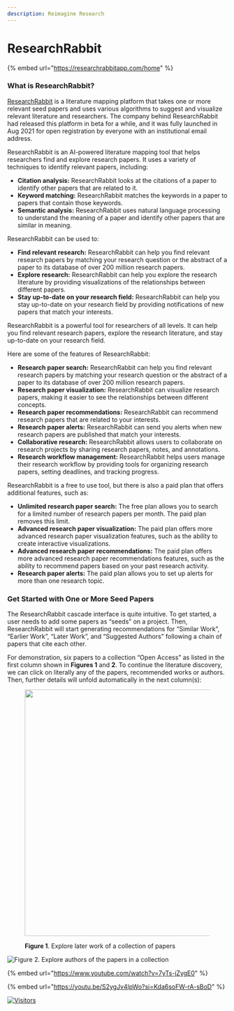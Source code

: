 ```yaml
---
description: Reimagine Research
---
```


# ResearchRabbit

{% embed url="https://researchrabbitapp.com/home" %}

### What is ResearchRabbit?

[ResearchRabbit](https://researchrabbitapp.com/home) is a literature mapping platform that takes one or more relevant seed papers and uses various algorithms to suggest and visualize relevant literature and researchers. The company behind ResearchRabbit had released this platform in beta for a while, and it was fully launched in Aug 2021 for open registration by everyone with an institutional email address.

ResearchRabbit is an AI-powered literature mapping tool that helps researchers find and explore research papers. It uses a variety of techniques to identify relevant papers, including:

* **Citation analysis:** ResearchRabbit looks at the citations of a paper to identify other papers that are related to it.
* **Keyword matching:** ResearchRabbit matches the keywords in a paper to papers that contain those keywords.
* **Semantic analysis:** ResearchRabbit uses natural language processing to understand the meaning of a paper and identify other papers that are similar in meaning.

ResearchRabbit can be used to:

* **Find relevant research:** ResearchRabbit can help you find relevant research papers by matching your research question or the abstract of a paper to its database of over 200 million research papers.
* **Explore research:** ResearchRabbit can help you explore the research literature by providing visualizations of the relationships between different papers.
* **Stay up-to-date on your research field:** ResearchRabbit can help you stay up-to-date on your research field by providing notifications of new papers that match your interests.

ResearchRabbit is a powerful tool for researchers of all levels. It can help you find relevant research papers, explore the research literature, and stay up-to-date on your research field.

Here are some of the features of ResearchRabbit:

* **Research paper search:** ResearchRabbit can help you find relevant research papers by matching your research question or the abstract of a paper to its database of over 200 million research papers.
* **Research paper visualization:** ResearchRabbit can visualize research papers, making it easier to see the relationships between different concepts.
* **Research paper recommendations:** ResearchRabbit can recommend research papers that are related to your interests.
* **Research paper alerts:** ResearchRabbit can send you alerts when new research papers are published that match your interests.
* **Collaborative research:** ResearchRabbit allows users to collaborate on research projects by sharing research papers, notes, and annotations.
* **Research workflow management:** ResearchRabbit helps users manage their research workflow by providing tools for organizing research papers, setting deadlines, and tracking progress.

ResearchRabbit is a free to use tool, but there is also a paid plan that offers additional features, such as:

* **Unlimited research paper search:** The free plan allows you to search for a limited number of research papers per month. The paid plan removes this limit.
* **Advanced research paper visualization:** The paid plan offers more advanced research paper visualization features, such as the ability to create interactive visualizations.
* **Advanced research paper recommendations:** The paid plan offers more advanced research paper recommendations features, such as the ability to recommend papers based on your past research activity.
* **Research paper alerts:** The paid plan allows you to set up alerts for more than one research topic.

### Get Started with One or More Seed Papers

The ResearchRabbit cascade interface is quite intuitive. To get started, a user needs to add some papers as “seeds” on a project. Then, ResearchRabbit will start generating recommendations for “Similar Work”, “Earlier Work”, “Later Work”, and “Suggested Authors” following a chain of papers that cite each other.

For demonstration, six papers to a collection “Open Access” as listed in the first column shown in **Figures 1** and **2**. To continue the literature discovery, we can click on literally any of the papers, recommended works or authors. Then, further details will unfold automatically in the next column(s):

<figure><img src="http://library.hkust.edu.hk/sc/wp-content/uploads/sites/5/2021/11/researchrabbit-screen-cap-later-work-search-1024x578.png" alt="" width="563"><figcaption><p><strong>Figure 1</strong>. Explore later work of a collection of papers</p></figcaption></figure>

![Figure 2. Explore authors of the papers in a collection](http://library.hkust.edu.hk/sc/wp-content/uploads/sites/5/2021/11/researchrabbit-screen-cap-author-search-1024x587.png)



{% embed url="https://www.youtube.com/watch?v=7yTs-jZygE0" %}

{% embed url="https://youtu.be/S2ygJv4lpWo?si=Kda6soFW-rA-sBoD" %}

[![Visitors](https://api.visitorbadge.io/api/visitors?path=https%3A%2F%2Fgithub.com%2Fdrshahizan\&labelColor=%23697689\&countColor=%23555555\&style=plastic)](https://visitorbadge.io/status?path=https%3A%2F%2Fgithub.com%2Fdrshahizan)
